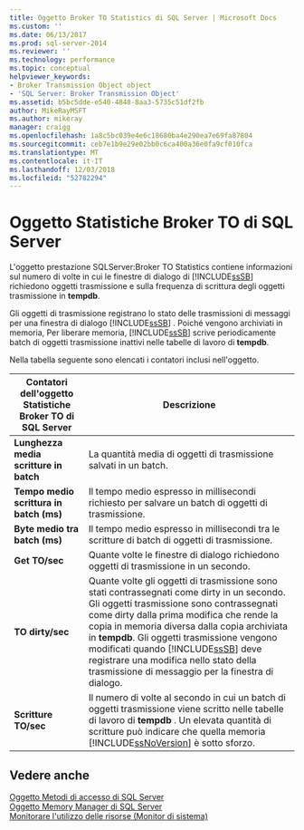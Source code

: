 ```yaml
---
title: Oggetto Broker TO Statistics di SQL Server | Microsoft Docs
ms.custom: ''
ms.date: 06/13/2017
ms.prod: sql-server-2014
ms.reviewer: ''
ms.technology: performance
ms.topic: conceptual
helpviewer_keywords:
- Broker Transmission Object object
- 'SQL Server: Broker Transmission Object'
ms.assetid: b5bc5dde-e540-4848-8aa3-5735c51df2fb
author: MikeRayMSFT
ms.author: mikeray
manager: craigg
ms.openlocfilehash: 1a8c5bc039e4e6c18680ba4e290ea7e69fa87804
ms.sourcegitcommit: ceb7e1b9e29e02bb0c6ca400a36e0fa9cf010fca
ms.translationtype: MT
ms.contentlocale: it-IT
ms.lasthandoff: 12/03/2018
ms.locfileid: "52782294"
---
```

# <a name="sql-server-broker-to-statistics-object"></a>Oggetto Statistiche Broker TO di SQL Server
  L'oggetto prestazione SQLServer:Broker TO Statistics contiene informazioni sul numero di volte in cui le finestre di dialogo di [!INCLUDE[ssSB](../../includes/sssb-md.md)] richiedono oggetti trasmissione e sulla frequenza di scrittura degli oggetti trasmissione in **tempdb**.  
  
 Gli oggetti di trasmissione registrano lo stato delle trasmissioni di messaggi per una finestra di dialogo [!INCLUDE[ssSB](../../includes/sssb-md.md)] . Poiché vengono archiviati in memoria, Per liberare memoria, [!INCLUDE[ssSB](../../includes/sssb-md.md)] scrive periodicamente batch di oggetti trasmissione inattivi nelle tabelle di lavoro di **tempdb**.  
  
 Nella tabella seguente sono elencati i contatori inclusi nell'oggetto.  
  
|Contatori dell'oggetto Statistiche Broker TO di SQL Server|Descrizione|  
|----------------------------------------------|-----------------|  
|**Lunghezza media scritture in batch**|La quantità media di oggetti di trasmissione salvati in un batch.|  
|**Tempo medio scrittura in batch (ms)**|Il tempo medio espresso in millisecondi richiesto per salvare un batch di oggetti di trasmissione.|  
|**Byte medio tra batch (ms)**|Il tempo medio espresso in millisecondi tra le scritture di batch di oggetti di trasmissione.|  
|**Get TO/sec**|Quante volte le finestre di dialogo richiedono oggetti di trasmissione in un secondo.|  
|**TO dirty/sec**|Quante volte gli oggetti di trasmissione sono stati contrassegnati come dirty in un secondo. Gli oggetti trasmissione sono contrassegnati come dirty dalla prima modifica che rende la copia in memoria diversa dalla copia archiviata in **tempdb**. Gli oggetti trasmissione vengono modificati quando [!INCLUDE[ssSB](../../includes/sssb-md.md)] deve registrare una modifica nello stato della trasmissione di messaggio per la finestra di dialogo.|  
|**Scritture TO/sec**|Il numero di volte al secondo in cui un batch di oggetti trasmissione viene scritto nelle tabelle di lavoro di **tempdb** . Un elevata quantità di scritture può indicare che quella memoria [!INCLUDE[ssNoVersion](../../includes/ssnoversion-md.md)] è sotto sforzo.|  
  
## <a name="see-also"></a>Vedere anche  
 [Oggetto Metodi di accesso di SQL Server](sql-server-access-methods-object.md)   
 [Oggetto Memory Manager di SQL Server](sql-server-memory-manager-object.md)   
 [Monitorare l'utilizzo delle risorse &#40;Monitor di sistema&#41;](monitor-resource-usage-system-monitor.md)  
  
  
